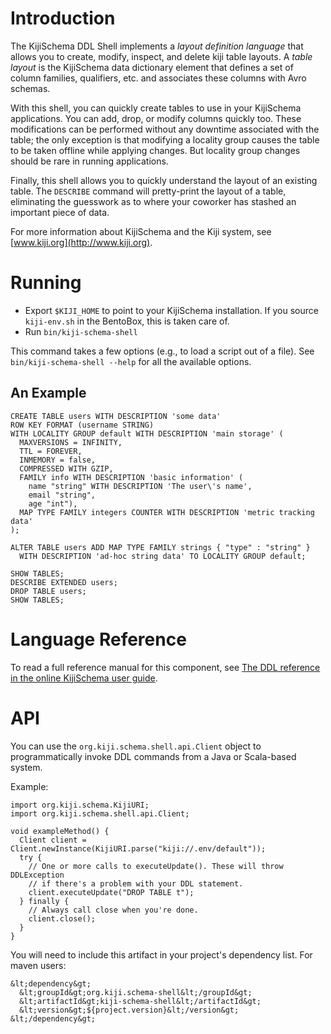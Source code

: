 

Introduction
============

The KijiSchema DDL Shell implements a _layout definition language_ that
allows you to create, modify, inspect, and delete kiji table layouts. A
_table layout_ is the KijiSchema data dictionary element that defines a set
of column families, qualifiers, etc. and associates these columns with
Avro schemas.

With this shell, you can quickly create tables to use in your KijiSchema
applications. You can add, drop, or modify columns quickly too. These
modifications can be performed without any downtime associated with the
table; the only exception is that modifying a locality group causes
the table to be taken offline while applying changes. But locality group
changes should be rare in running applications.

Finally, this shell allows you to quickly understand the layout of an
existing table. The `DESCRIBE` command will pretty-print the layout of a
table, eliminating the guesswork as to where your coworker has stashed an
important piece of data.


For more information about KijiSchema and the Kiji system, see
[www.kiji.org](http://www.kiji.org).


Running
=======

* Export `$KIJI_HOME` to point to your KijiSchema installation.
  If you source `kiji-env.sh` in the BentoBox, this is taken care of.
* Run `bin/kiji-schema-shell`

This command takes a few options (e.g., to load a script out of a file).
See `bin/kiji-schema-shell --help` for all the available options.

An Example
----------

    CREATE TABLE users WITH DESCRIPTION 'some data'
    ROW KEY FORMAT (username STRING)
    WITH LOCALITY GROUP default WITH DESCRIPTION 'main storage' (
      MAXVERSIONS = INFINITY,
      TTL = FOREVER,
      INMEMORY = false,
      COMPRESSED WITH GZIP,
      FAMILY info WITH DESCRIPTION 'basic information' (
        name "string" WITH DESCRIPTION 'The user\'s name',
        email "string",
        age "int"),
      MAP TYPE FAMILY integers COUNTER WITH DESCRIPTION 'metric tracking data'
    );

    ALTER TABLE users ADD MAP TYPE FAMILY strings { "type" : "string" }
      WITH DESCRIPTION 'ad-hoc string data' TO LOCALITY GROUP default;

    SHOW TABLES;
    DESCRIBE EXTENDED users;
    DROP TABLE users;
    SHOW TABLES;


Language Reference
==================

To read a full reference manual for this component, see 
[The DDL reference in the online KijiSchema user guide](http://docs.kiji.org/userguides/schema/${project.version}/schema-shell-ddl-ref/).

API
===

You can use the `org.kiji.schema.shell.api.Client` object to programmatically
invoke DDL commands from a Java or Scala-based system.

Example:

    import org.kiji.schema.KijiURI;
    import org.kiji.schema.shell.api.Client;

    void exampleMethod() {
      Client client = Client.newInstance(KijiURI.parse("kiji://.env/default"));
      try {
        // One or more calls to executeUpdate(). These will throw DDLException
        // if there's a problem with your DDL statement.
        client.executeUpdate("DROP TABLE t");
      } finally {
        // Always call close when you're done.
        client.close();
      }
    }


You will need to include this artifact in your project's dependency list.
For maven users:

    &lt;dependency&gt;
      &lt;groupId&gt;org.kiji.schema-shell&lt;/groupId&gt;
      &lt;artifactId&gt;kiji-schema-shell&lt;/artifactId&gt;
      &lt;version&gt;${project.version}&lt;/version&gt;
    &lt;/dependency&gt;

